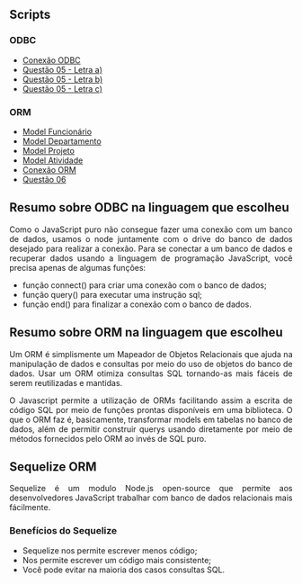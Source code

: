 ## Scripts

### ODBC 

- [Conexão ODBC](js/db.js)
- [Questão 05 - Letra a)](js/insert.js)
- [Questão 05 - Letra b)](js/update.js)
- [Questão 05 - Letra c)](js/select.js)

### ORM 

- [Model Funcionário](orm/funcionario.js)
- [Model Departamento](orm/departamento.js)
- [Model Projeto](orm/projeto.js)
- [Model Atividade](orm/atividade.js)
- [Conexão ORM](orm/db.js)
- [Questão 06](orm/index.js)

## Resumo sobre ODBC na linguagem que escolheu

<p align="justify">
  Como o JavaScript puro não consegue fazer uma conexão com um banco de dados, usamos o node juntamente com o drive do banco de dados desejado para realizar a conexão. Para se conectar a um banco de dados e recuperar dados usando a linguagem de programação JavaScript, você precisa apenas de algumas funções:
</p>

- função connect() para criar uma conexão com o banco de dados;
- função query() para executar uma instrução sql;
- função end() para finalizar a conexão com o banco de dados.

## Resumo sobre ORM na linguagem que escolheu

<p align="justify">
  Um ORM é simplismente um Mapeador de Objetos Relacionais que ajuda na manipulação de dados e consultas por meio do uso de objetos do banco de dados. Usar um ORM otimiza consultas SQL tornando-as mais fáceis de serem reutilizadas e mantidas.
  
</p>

<p align="justify">
  O Javascript  permite a utilização de ORMs facilitando assim a escrita de código SQL por meio de funções prontas disponíveis em uma biblioteca. O que o ORM faz é, basicamente, transformar models em tabelas no banco de dados, além de permitir construir querys usando diretamente por meio de métodos fornecidos pelo ORM ao invés de SQL puro.
</p>

## Sequelize ORM

<p align="justify">
  Sequelize é um modulo Node.js open-source que permite aos desenvolvedores JavaScript trabalhar com banco de dados relacionais mais fácilmente.
</p>

### Benefícios do Sequelize
- Sequelize nos permite escrever menos código;
- Nos permite escrever um código mais consistente;
- Você pode evitar na maioria dos casos consultas SQL.

